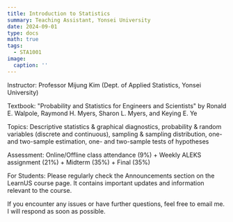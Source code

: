 ```yaml
---
title: Introduction to Statistics
summary: Teaching Assistant, Yonsei University
date: 2024-09-01
type: docs
math: true
tags:
  - STA1001
image:
  caption: ''
---
```

Instructor: Professor Mijung Kim (Dept. of Applied Statistics, Yonsei University)

Textbook: "Probability and Statistics for Engineers and Scientists" by Ronald E. Walpole, Raymond H. Myers, Sharon L. Myers, and Keying E. Ye

Topics: Descriptive statistics & graphical diagnostics, probability & random variables (discrete and
continuous), sampling & sampling distribution, one- and two-sample estimation, one- and
two-sample tests of hypotheses

Assessment: Online/Offline class attendance (9%) + Weekly ALEKS assignment (21%) + Midterm (35%) + Final (35%)

For Students: Please regularly check the Announcements section on the LearnUS course page. It contains important updates and information relevant to the course.

If you encounter any issues or have further questions, feel free to email me. I will respond as soon as possible.
